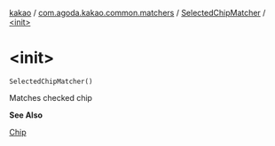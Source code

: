 [kakao](../../index.md) / [com.agoda.kakao.common.matchers](../index.md) / [SelectedChipMatcher](index.md) / [&lt;init&gt;](./-init-.md)

# &lt;init&gt;

`SelectedChipMatcher()`

Matches checked chip

**See Also**

[Chip](#)

